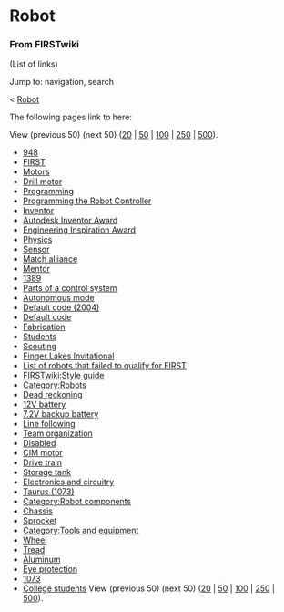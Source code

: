 # Robot

### From FIRSTwiki

(List of links)

Jump to: navigation, search

&lt; [Robot](/index.php?title=Robot&redirect=no "Robot" )  

The following pages link to here:

View (previous 50) (next 50)
([20](/index.php?title=Special:Whatlinkshere/Robot&limit=20&from=0
"Special:Whatlinkshere/Robot" ) |
[50](/index.php?title=Special:Whatlinkshere/Robot&limit=50&from=0
"Special:Whatlinkshere/Robot" ) |
[100](/index.php?title=Special:Whatlinkshere/Robot&limit=100&from=0
"Special:Whatlinkshere/Robot" ) |
[250](/index.php?title=Special:Whatlinkshere/Robot&limit=250&from=0
"Special:Whatlinkshere/Robot" ) |
[500](/index.php?title=Special:Whatlinkshere/Robot&limit=500&from=0
"Special:Whatlinkshere/Robot" )).

  * [948](/index.php/948 "948" )
  * [FIRST](/index.php/FIRST "FIRST" )
  * [Motors](/index.php/Motors "Motors" )
  * [Drill motor](/index.php/Drill_motor "Drill motor" )
  * [Programming](/index.php/Programming "Programming" )
  * [Programming the Robot Controller](/index.php/Programming_the_Robot_Controller "Programming the Robot Controller" )
  * [Inventor](/index.php/Inventor "Inventor" )
  * [Autodesk Inventor Award](/index.php/Autodesk_Inventor_Award "Autodesk Inventor Award" )
  * [Engineering Inspiration Award](/index.php/Engineering_Inspiration_Award "Engineering Inspiration Award" )
  * [Physics](/index.php/Physics "Physics" )
  * [Sensor](/index.php/Sensor "Sensor" )
  * [Match alliance](/index.php/Match_alliance "Match alliance" )
  * [Mentor](/index.php/Mentor "Mentor" )
  * [1389](/index.php/1389 "1389" )
  * [Parts of a control system](/index.php/Parts_of_a_control_system "Parts of a control system" )
  * [Autonomous mode](/index.php/Autonomous_mode "Autonomous mode" )
  * [Default code (2004)](/index.php/Default_code_%282004%29 "Default code \(2004\)" )
  * [Default code](/index.php/Default_code "Default code" )
  * [Fabrication](/index.php/Fabrication "Fabrication" )
  * [Students](/index.php/Students "Students" )
  * [Scouting](/index.php/Scouting "Scouting" )
  * [Finger Lakes Invitational](/index.php/Finger_Lakes_Invitational "Finger Lakes Invitational" )
  * [List of robots that failed to qualify for FIRST](/index.php/List_of_robots_that_failed_to_qualify_for_FIRST "List of robots that failed to qualify for FIRST" )
  * [FIRSTwiki:Style guide](/index.php/FIRSTwiki:Style_guide "FIRSTwiki:Style guide" )
  * [Category:Robots](/index.php/Category:Robots "Category:Robots" )
  * [Dead reckoning](/index.php/Dead_reckoning "Dead reckoning" )
  * [12V battery](/index.php/12V_battery "12V battery" )
  * [7.2V backup battery](/index.php/7.2V_backup_battery "7.2V backup battery" )
  * [Line following](/index.php/Line_following "Line following" )
  * [Team organization](/index.php/Team_organization "Team organization" )
  * [Disabled](/index.php/Disabled "Disabled" )
  * [CIM motor](/index.php/CIM_motor "CIM motor" )
  * [Drive train](/index.php/Drive_train "Drive train" )
  * [Storage tank](/index.php/Storage_tank "Storage tank" )
  * [Electronics and circuitry](/index.php/Electronics_and_circuitry "Electronics and circuitry" )
  * [Taurus (1073)](/index.php/Taurus_%281073%29 "Taurus \(1073\)" )
  * [Category:Robot components](/index.php/Category:Robot_components "Category:Robot components" )
  * [Chassis](/index.php/Chassis "Chassis" )
  * [Sprocket](/index.php/Sprocket "Sprocket" )
  * [Category:Tools and equipment](/index.php/Category:Tools_and_equipment "Category:Tools and equipment" )
  * [Wheel](/index.php/Wheel "Wheel" )
  * [Tread](/index.php/Tread "Tread" )
  * [Aluminum](/index.php/Aluminum "Aluminum" )
  * [Eye protection](/index.php/Eye_protection "Eye protection" )
  * [1073](/index.php/1073 "1073" )
  * [College students](/index.php/College_students "College students" )
View (previous 50) (next 50)
([20](/index.php?title=Special:Whatlinkshere/Robot&limit=20&from=0
"Special:Whatlinkshere/Robot" ) |
[50](/index.php?title=Special:Whatlinkshere/Robot&limit=50&from=0
"Special:Whatlinkshere/Robot" ) |
[100](/index.php?title=Special:Whatlinkshere/Robot&limit=100&from=0
"Special:Whatlinkshere/Robot" ) |
[250](/index.php?title=Special:Whatlinkshere/Robot&limit=250&from=0
"Special:Whatlinkshere/Robot" ) |
[500](/index.php?title=Special:Whatlinkshere/Robot&limit=500&from=0
"Special:Whatlinkshere/Robot" )).


